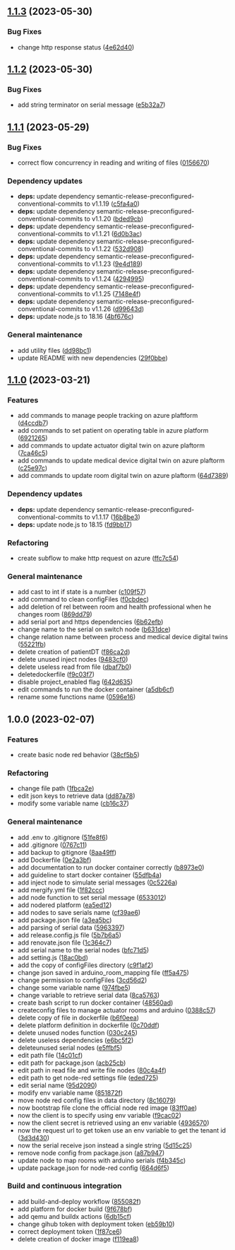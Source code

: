 ## [1.1.3](https://github.com/SmartOperatingBlock/operating-block-gateway/compare/1.1.2...1.1.3) (2023-05-30)


### Bug Fixes

* change http response status ([4e62d40](https://github.com/SmartOperatingBlock/operating-block-gateway/commit/4e62d40521b6dc0914e33f5650495bc6285ac90c))

## [1.1.2](https://github.com/SmartOperatingBlock/operating-block-gateway/compare/1.1.1...1.1.2) (2023-05-30)


### Bug Fixes

* add string terminator on serial message ([e5b32a7](https://github.com/SmartOperatingBlock/operating-block-gateway/commit/e5b32a7546a93c005fe6f94ba2c7e1cf0bad02e8))

## [1.1.1](https://github.com/SmartOperatingBlock/operating-block-gateway/compare/1.1.0...1.1.1) (2023-05-29)


### Bug Fixes

* correct flow concurrency in reading and writing of files ([0156670](https://github.com/SmartOperatingBlock/operating-block-gateway/commit/015667021dcdf718af769e8bfb2fe3e0c4867c3b))


### Dependency updates

* **deps:** update dependency semantic-release-preconfigured-conventional-commits to v1.1.19 ([c5fa4a0](https://github.com/SmartOperatingBlock/operating-block-gateway/commit/c5fa4a0fd34418e6d8df8346987463f496387554))
* **deps:** update dependency semantic-release-preconfigured-conventional-commits to v1.1.20 ([bded9cb](https://github.com/SmartOperatingBlock/operating-block-gateway/commit/bded9cbb4d177a6cb3d39e4db35d9b3f264c0902))
* **deps:** update dependency semantic-release-preconfigured-conventional-commits to v1.1.21 ([6d0b3ac](https://github.com/SmartOperatingBlock/operating-block-gateway/commit/6d0b3acc999313d0222bf4e29ec9cd21267ed918))
* **deps:** update dependency semantic-release-preconfigured-conventional-commits to v1.1.22 ([532d908](https://github.com/SmartOperatingBlock/operating-block-gateway/commit/532d908cc54743e407238f8a543f7f110fa775d4))
* **deps:** update dependency semantic-release-preconfigured-conventional-commits to v1.1.23 ([9e4d189](https://github.com/SmartOperatingBlock/operating-block-gateway/commit/9e4d1894a9c899f86a6f26806da50273d41d708c))
* **deps:** update dependency semantic-release-preconfigured-conventional-commits to v1.1.24 ([4294995](https://github.com/SmartOperatingBlock/operating-block-gateway/commit/4294995be0a357c28b146acce9e937ae1d83ed17))
* **deps:** update dependency semantic-release-preconfigured-conventional-commits to v1.1.25 ([7148e4f](https://github.com/SmartOperatingBlock/operating-block-gateway/commit/7148e4f0898afc4a781f5cdedcc50e4f7bc43f3d))
* **deps:** update dependency semantic-release-preconfigured-conventional-commits to v1.1.26 ([d99643d](https://github.com/SmartOperatingBlock/operating-block-gateway/commit/d99643dcd6ba306bce73634f166b4cb94964b68f))
* **deps:** update node.js to 18.16 ([4bf676c](https://github.com/SmartOperatingBlock/operating-block-gateway/commit/4bf676c1c620cb771b54e7ca988c4f32b6fdeb32))


### General maintenance

* add utility files ([dd98bc1](https://github.com/SmartOperatingBlock/operating-block-gateway/commit/dd98bc1b514f34b74cce4b772c3736731e45083d))
* update README with new dependencies ([29f0bbe](https://github.com/SmartOperatingBlock/operating-block-gateway/commit/29f0bbe28090439097aa27c420fa88b695c7671e))

## [1.1.0](https://github.com/SmartOperatingBlock/operating-block-gateway/compare/1.0.0...1.1.0) (2023-03-21)


### Features

* add commands to manage people tracking on azure plaftform ([d4ccdb7](https://github.com/SmartOperatingBlock/operating-block-gateway/commit/d4ccdb7f2eaa2571fcaca7494fc1d8e3e984157d))
* add commands to set patient on operating table in azure platform ([6921265](https://github.com/SmartOperatingBlock/operating-block-gateway/commit/6921265f3dac670dfd3f2372e943e7dd320d37c6))
* add commands to update actuator digital twin on azure plaftorm ([7ca46c5](https://github.com/SmartOperatingBlock/operating-block-gateway/commit/7ca46c5e618bed8b44fc901e0fb737e8a64edcc0))
* add commands to update medical device digital twin on azure plaftorm ([c25e97c](https://github.com/SmartOperatingBlock/operating-block-gateway/commit/c25e97c119a999d6fbf931a95663b78222da190c))
* add commands to update room digital twin on azure plaftorm ([64d7389](https://github.com/SmartOperatingBlock/operating-block-gateway/commit/64d7389f1b88d781076b175d4498a6aa038425b5))


### Dependency updates

* **deps:** update dependency semantic-release-preconfigured-conventional-commits to v1.1.17 ([16b8be3](https://github.com/SmartOperatingBlock/operating-block-gateway/commit/16b8be37cdaef26b4089f0c8632613f23588ad7c))
* **deps:** update node.js to 18.15 ([fd9bb17](https://github.com/SmartOperatingBlock/operating-block-gateway/commit/fd9bb17fd99254bcc3a7e9a0f8db44e0005cab96))


### Refactoring

* create subflow to make http request on azure ([ffc7c54](https://github.com/SmartOperatingBlock/operating-block-gateway/commit/ffc7c547c9410d15d1a4932cd6148f61fe178079))


### General maintenance

* add cast to int if state is a number ([c109f57](https://github.com/SmartOperatingBlock/operating-block-gateway/commit/c109f5737ce564bf7bb168151218f8e31e02fa90))
* add command to clean configFiles ([f0cbdec](https://github.com/SmartOperatingBlock/operating-block-gateway/commit/f0cbdec397c36773784c98dc0d7b033102f5c7b1))
* add deletion of rel between room and health professional when he changes room ([869dd79](https://github.com/SmartOperatingBlock/operating-block-gateway/commit/869dd79be245ffe7403b78f354c86c2589ace505))
* add serial port and https dependencies ([6b62efb](https://github.com/SmartOperatingBlock/operating-block-gateway/commit/6b62efb09ccacfe5b1b97887b05570086ad5cb18))
* change name to the serial on switch node ([b631dce](https://github.com/SmartOperatingBlock/operating-block-gateway/commit/b631dce46517436e2a3b5c9a29d14d58f0d5fcc0))
* change relation name between process and medical device digital twins ([55221fb](https://github.com/SmartOperatingBlock/operating-block-gateway/commit/55221fb71b41e3ff70e289323bc45ecbe3dfc128))
* delete creation of patientDT ([f86ca2d](https://github.com/SmartOperatingBlock/operating-block-gateway/commit/f86ca2d02eeb76ab40ff3eecddd56f903e19e45c))
* delete unused inject nodes ([9483cf0](https://github.com/SmartOperatingBlock/operating-block-gateway/commit/9483cf0918cf8a74c36d6da77a99f364043e2990))
* delete useless read from file ([dbaf7b0](https://github.com/SmartOperatingBlock/operating-block-gateway/commit/dbaf7b0488f3f520781a47b2d5abfc03474ceb82))
* deletedockerfile ([f9c03f7](https://github.com/SmartOperatingBlock/operating-block-gateway/commit/f9c03f702ef0f15cf702dbfc817f07f2b62ee483))
* disable project_enabled flag ([642d635](https://github.com/SmartOperatingBlock/operating-block-gateway/commit/642d635abfa161ef8acfdaf8e2926a437951b131))
* edit commands to run the docker container ([a5db6cf](https://github.com/SmartOperatingBlock/operating-block-gateway/commit/a5db6cffa4da02a071cc504f11f017343bd2510d))
* rename some functions name ([0596e16](https://github.com/SmartOperatingBlock/operating-block-gateway/commit/0596e16ce68a8ec45dd8cd44d63db5d01de0c116))

## 1.0.0 (2023-02-07)


### Features

* create basic node red behavior ([38cf5b5](https://github.com/SmartOperatingBlock/operating-block-gateway/commit/38cf5b589cced611d72bcd9ccb7950b03d842102))


### Refactoring

* change file path ([1fbca2e](https://github.com/SmartOperatingBlock/operating-block-gateway/commit/1fbca2eb23641ce6269cfa01cf8c521d751bdc33))
* edit json keys to retrieve data ([dd87a78](https://github.com/SmartOperatingBlock/operating-block-gateway/commit/dd87a78fb8193c38c8af06180cbbe72a9f3c7029))
* modify some variable name ([cb16c37](https://github.com/SmartOperatingBlock/operating-block-gateway/commit/cb16c37405a194575505d33e940a6acbdb8c5a67))


### General maintenance

* add .env to .gitignore ([51fe8f6](https://github.com/SmartOperatingBlock/operating-block-gateway/commit/51fe8f63a68816273af6a0c74b23279e3a947363))
* add .gitignore ([0767c11](https://github.com/SmartOperatingBlock/operating-block-gateway/commit/0767c11bf2b4f7086b2f74301efd7b93e283f04f))
* add backup to gitignore ([8aa49ff](https://github.com/SmartOperatingBlock/operating-block-gateway/commit/8aa49ffdb8e522c5791943df26db53bbbb94f7a4))
* add Dockerfile ([0e2a3bf](https://github.com/SmartOperatingBlock/operating-block-gateway/commit/0e2a3bfdd5ac2ad2cd2d1f3c78aa7e46068f68bb))
* add documentation to run docker container correctly ([b8973e0](https://github.com/SmartOperatingBlock/operating-block-gateway/commit/b8973e08cf34f3c8b9df2f4c7f8a6df68c35d6d8))
* add guideline to start docker container ([55dfb4a](https://github.com/SmartOperatingBlock/operating-block-gateway/commit/55dfb4afb25310807320050763ad289d9cf67799))
* add inject node to simulate serial messages ([0c5226a](https://github.com/SmartOperatingBlock/operating-block-gateway/commit/0c5226a47eec2d8d845495e52d7b13b0f56a704f))
* add mergify.yml file ([1f82ccc](https://github.com/SmartOperatingBlock/operating-block-gateway/commit/1f82ccc07a939337ba380ab91d1652895a790693))
* add node function to set serial message ([6533012](https://github.com/SmartOperatingBlock/operating-block-gateway/commit/6533012c3c898a78d9a0b0020e1be0cfd1741395))
* add nodered platform ([ea5ed12](https://github.com/SmartOperatingBlock/operating-block-gateway/commit/ea5ed12440258b5b0524472f074da4978816616f))
* add nodes to save serials name ([cf39ae6](https://github.com/SmartOperatingBlock/operating-block-gateway/commit/cf39ae6ee446502941643d3bcccfc99732fe6d4f))
* add package.json file ([a3ea5bc](https://github.com/SmartOperatingBlock/operating-block-gateway/commit/a3ea5bca84e8c78cf0b20638d740a2fbf0e90930))
* add parsing of serial data ([5963397](https://github.com/SmartOperatingBlock/operating-block-gateway/commit/596339786d282a57678a75d03294d91a8c2bc642))
* add release.config.js file ([5b7b6a5](https://github.com/SmartOperatingBlock/operating-block-gateway/commit/5b7b6a5f32391e7624773b0fa54a05040c4d6e87))
* add renovate.json file ([1c364c7](https://github.com/SmartOperatingBlock/operating-block-gateway/commit/1c364c7866b389af2b51d262ba3fe4e023e407b1))
* add serial name to the serial nodes ([bfc71d5](https://github.com/SmartOperatingBlock/operating-block-gateway/commit/bfc71d576bf7d1b05a616bba81c77c3b99fb4f3e))
* add setting.js ([18ac0bd](https://github.com/SmartOperatingBlock/operating-block-gateway/commit/18ac0bd8b60473e23b44e4870e5907604f5f4753))
* add the copy of configFiles directory ([c9f1af2](https://github.com/SmartOperatingBlock/operating-block-gateway/commit/c9f1af2a9aa6c15ec8a327697937a744a52354e9))
* change json saved in arduino_room_mapping file ([ff5a475](https://github.com/SmartOperatingBlock/operating-block-gateway/commit/ff5a4756355bf1bd0e2aedba8a29094375078035))
* change permission to configFiles ([3cd56d2](https://github.com/SmartOperatingBlock/operating-block-gateway/commit/3cd56d2bc3a762408e2c32e3275952f3c43fa51d))
* change some variable name ([974fbe5](https://github.com/SmartOperatingBlock/operating-block-gateway/commit/974fbe5163743dd384f9da1026fc8e842dbfffa2))
* change variable to retrieve serial data ([8ca5763](https://github.com/SmartOperatingBlock/operating-block-gateway/commit/8ca5763d5c3228a5ac3c0c68abdf50200cf9f571))
* create bash script to run docker container ([48560ad](https://github.com/SmartOperatingBlock/operating-block-gateway/commit/48560ad2961d2de77490cb50acce3e00810857c0))
* createconfig files to manage actuator rooms and arduino ([0388c57](https://github.com/SmartOperatingBlock/operating-block-gateway/commit/0388c576cb802e6f228aab9d2ba0e37c38f7b876))
* delete copy of file in dockerfile ([b6f0eea](https://github.com/SmartOperatingBlock/operating-block-gateway/commit/b6f0eeae880ff635f7c04f0f764f5e9815bf416e))
* delete platform definition in dockerfile ([0c70ddf](https://github.com/SmartOperatingBlock/operating-block-gateway/commit/0c70ddff571ee64a187b831e6f689167b026e7fb))
* delete unused nodes function ([030c245](https://github.com/SmartOperatingBlock/operating-block-gateway/commit/030c2458c58e616d1580a4ab0f8b7f96661fe607))
* delete useless dependencies ([e6bc5f2](https://github.com/SmartOperatingBlock/operating-block-gateway/commit/e6bc5f27d8edb1d6dc3e3b891864bf35ad6e4ed1))
* deleteunused serial nodes ([e5ffbf5](https://github.com/SmartOperatingBlock/operating-block-gateway/commit/e5ffbf5c2206874237ca415777218e145b55d532))
* edit path file ([14c01cf](https://github.com/SmartOperatingBlock/operating-block-gateway/commit/14c01cf8a73092d8c53b9cc1e27d5aa0b3c0b2e8))
* edit path for package.json ([acb25cb](https://github.com/SmartOperatingBlock/operating-block-gateway/commit/acb25cbf725ae9f49a20ccefddedb158446ca198))
* edit path in read file and write file nodes ([80c4a4f](https://github.com/SmartOperatingBlock/operating-block-gateway/commit/80c4a4fe846cd77e8b3e1726b3beb309f093c3c9))
* edit path to get node-red settings file ([eded725](https://github.com/SmartOperatingBlock/operating-block-gateway/commit/eded7252d01cf27ec3176872b8ee57c68f15398f))
* edit serial name ([95d2090](https://github.com/SmartOperatingBlock/operating-block-gateway/commit/95d209054bf4adc9414f59089db1d9f52167de7f))
* modify env variable name ([851872f](https://github.com/SmartOperatingBlock/operating-block-gateway/commit/851872f3e27659ba8d0af2527b9368c28053ca16))
* move node red config files in data directory ([8c16079](https://github.com/SmartOperatingBlock/operating-block-gateway/commit/8c1607993850d2af559847a7005ce5a542a04a11))
* now bootstrap file clone the official node red image ([83ff0ae](https://github.com/SmartOperatingBlock/operating-block-gateway/commit/83ff0ae4705c73d677b6a96a77b8e317d15db74a))
* now the client is to specify using env variable ([f9cac02](https://github.com/SmartOperatingBlock/operating-block-gateway/commit/f9cac0291138753b6cd8e4cd002f964c62651c55))
* now the client secret is retrieved using an env variable ([4936570](https://github.com/SmartOperatingBlock/operating-block-gateway/commit/49365702d68ef557e6453cf4afc9bef45aceaa0c))
* now the request url to get token use an env variable to get the tenant id ([3d3d430](https://github.com/SmartOperatingBlock/operating-block-gateway/commit/3d3d430ff4ca308b70b737f45e037a899aba8c07))
* now the serial receive json instead a single string ([5d15c25](https://github.com/SmartOperatingBlock/operating-block-gateway/commit/5d15c25c5c40da0181dd73413e8c78a9a6a53585))
* remove node config from package.json ([a87b947](https://github.com/SmartOperatingBlock/operating-block-gateway/commit/a87b947398acde33739d63ec59744b436e215a66))
* update node to map rooms with arduino serials ([f4b345c](https://github.com/SmartOperatingBlock/operating-block-gateway/commit/f4b345c0c40138484d526fb89453fcf0e23f6719))
* update package.json for node-red config ([664d6f5](https://github.com/SmartOperatingBlock/operating-block-gateway/commit/664d6f55546759d1fa6cd283df36591eb8ca0807))


### Build and continuous integration

* add build-and-deploy workflow ([855082f](https://github.com/SmartOperatingBlock/operating-block-gateway/commit/855082fc16abe2dea317c4dbebb09582610fc309))
* add platform for docker build ([9f678bf](https://github.com/SmartOperatingBlock/operating-block-gateway/commit/9f678bf34b72681e926ad0986ccdf2aef4a8b7c0))
* add qemu and buildx actions ([6db15cf](https://github.com/SmartOperatingBlock/operating-block-gateway/commit/6db15cfc1a0612feb7cbc0c9b4da8c45155e45fa))
* change gihub token with deployment token ([eb59b10](https://github.com/SmartOperatingBlock/operating-block-gateway/commit/eb59b10d293b6d2b4ccdf962df2fdfdc7c986668))
* correct deployment token ([1f87ce6](https://github.com/SmartOperatingBlock/operating-block-gateway/commit/1f87ce6d76117e8807d0874fdbbe722d146479a8))
* delete creation of docker image ([f119ea8](https://github.com/SmartOperatingBlock/operating-block-gateway/commit/f119ea8fa3f3ebdfc52de8baddf02f5b33c596a3))
